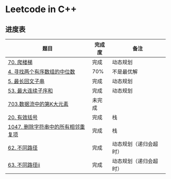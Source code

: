# Leetcode in C++

## 进度表

| 题目                          | 完成度 | 备注       |
| ----------------------------- | ------ | ---------- |
| [70. 爬楼梯](https://leetcode-cn.com/problems/climbing-stairs)              | 完成   | 动态规划   |
| [4. 寻找两个有序数组的中位数](https://leetcode-cn.com/problems/median-of-two-sorted-arrays) | 70%    | 不是最优解 |
| [5. 最长回文子串](https://leetcode-cn.com/problems/longest-palindromic-substring) | 完成 | 动态规划 |
| [53. 最大连续子序和](https://leetcode-cn.com/problems/maximum-subarray) | 完成 | 动态规划 |
| [703.数据流中的第K大元素](https://leetcode-cn.com/problems/kth-largest-element-in-a-stream/) | 未完成 |  |
|[20. 有效括号](https://leetcode-cn.com/problems/valid-parentheses/)| 完成 | 栈 |
|[1047. 删除字符串中的所有相邻重复项](https://leetcode-cn.com/problems/remove-all-adjacent-duplicates-in-string/)| 完成 | 栈 |
| [62. 不同路径](https://leetcode-cn.com/problems/unique-paths/) | 完成 | 动态规划（递归会超时） |
| [63. 不同路径ii](https://leetcode-cn.com/problems/unique-paths-ii/) | 完成 | 动态规划（递归会超时） |